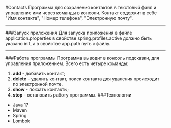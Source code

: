 #Contacts
Программа для сохранения контактов в текстовый файл и управление ими через команды в консоли. Контакт содержит в себе "Имя контакта", "Номер телефона", "Электронную почту".
***
###Запуск приложения
Для запуска приложения в файле application.properties в свойстве spring.profiles.active должно быть указано init, а в свойстве app.path путь к файлу.
***
###Работа программы
Программа выводит в консоль подсказки, для управления приложением.
Всего есть четыре команды:
1. **add** - добавить контакт;
2. **delete** - удалить контакт, поиск контакта для удаления происходит по электронной почте.
3. **show** - покзать контакты;
4. **stop** - остановить работу программы.
###Технологии
* Java 17
* Maven
* Spring
* Lombok